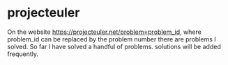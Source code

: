 # projecteuler
On the website https://projecteuler.net/problem=problem_id,
where problem_id can be replaced by the problem number there are problems I solved.
So far I have solved a handful of problems. solutions will be added frequently.
